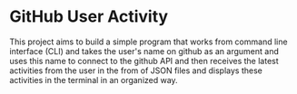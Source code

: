 # GitHub User Activity
This project aims to build a simple program that works from command line interface (CLI) and takes the user's name on github as an argument and uses this name to connect to the github API and then receives the latest activities from the user in the from of JSON files and displays these activities in the terminal in an organized way.
